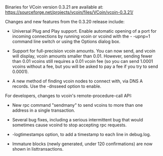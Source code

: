 Binaries for VCoin version 0.3.21 are available at:
  https://sourceforge.net/projects/vcoin/files/VCoin/vcoin-0.3.21/

Changes and new features from the 0.3.20 release include:

* Universal Plug and Play support.  Enable automatic opening of a port for incoming connections by running vcoin or vcoind with the - -upnp=1 command line switch or using the Options dialog box.

* Support for full-precision vcoin amounts.  You can now send, and vcoin will display, vcoin amounts smaller than 0.01.  However, sending fewer than 0.01 vcoins still requires a 0.01 vcoin fee (so you can send 1.0001 vcoins without a fee, but you will be asked to pay a fee if you try to send 0.0001).

* A new method of finding vcoin nodes to connect with, via DNS A records. Use the -dnsseed option to enable.

For developers, changes to vcoin's remote-procedure-call API:

* New rpc command "sendmany" to send vcoins to more than one address in a single transaction.

* Several bug fixes, including a serious intermittent bug that would sometimes cause vcoind to stop accepting rpc requests. 

* -logtimestamps option, to add a timestamp to each line in debug.log.

* Immature blocks (newly generated, under 120 confirmations) are now shown in listtransactions.
